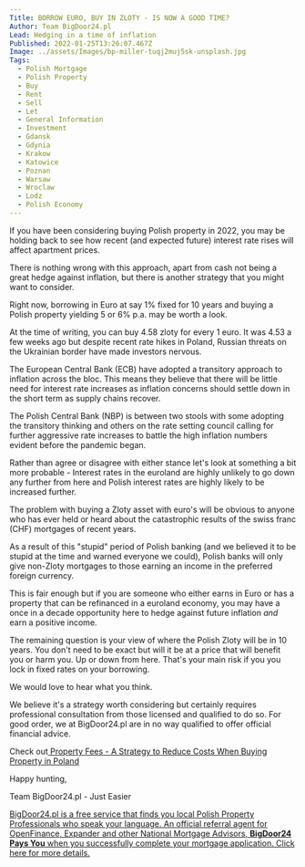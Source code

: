 ```yaml
---
Title: BORROW EURO, BUY IN ZLOTY - IS NOW A GOOD TIME?
Author: Team BigDoor24.pl
Lead: Hedging in a time of inflation
Published: 2022-01-25T13:26:07.467Z
Image: ../assets/Images/bp-miller-tuqj2muj5sk-unsplash.jpg
Tags:
  - Polish Mortgage
  - Polish Property
  - Buy
  - Rent
  - Sell
  - Let
  - General Information
  - Investment
  - Gdansk
  - Gdynia
  - Krakow
  - Katowice
  - Poznan
  - Warsaw
  - Wroclaw
  - Lodz
  - Polish Economy
---
```

If you have been considering buying Polish property in 2022, you may be holding back to see how recent (and expected future) interest rate rises will affect apartment prices.

There is nothing wrong with this approach, apart from cash not being a great hedge against inflation,  but there is another strategy that you might want to consider.

Right now, borrowing in Euro at say 1% fixed for 10 years and buying a Polish property yielding 5 or 6% p.a. may be worth a look.

At the time of writing, you can buy 4.58 zloty for every 1 euro. It was 4.53 a few weeks ago but despite recent rate hikes in Poland, Russian threats on the Ukrainian border have made investors nervous. 

The European Central Bank (ECB) have adopted a transitory approach to inflation across the bloc. This means they believe that there will be little need for interest rate increases as inflation concerns should settle down in the short term as supply chains recover. 

The Polish Central Bank (NBP) is between two stools with some adopting the transitory thinking and others on the rate setting council calling for further aggressive rate increases to battle the high inflation numbers evident before the pandemic began.

Rather than agree or disagree with either stance let's look at something a bit more probable - Interest rates in the euroland are highly unlikely to go down any further from here and Polish interest rates are highly likely to be increased further.

The problem with buying a Zloty asset with euro's will be obvious to anyone who has ever held or heard about the catastrophic results of the swiss franc (CHF) mortgages of recent years. 

As a result of this "stupid" period of Polish banking (and we believed it to be stupid at the time and warned everyone we could), Polish banks will only give non-Zloty mortgages to those earning an income in the preferred foreign currency. 

This is fair enough but if you are someone who either earns in Euro or has a property that can be refinanced in a euroland economy, you may have a once in a decade opportunity here to hedge against future inflation *and* earn a positive income.

The remaining question is your view of where the Polish Zloty will be in 10 years. You don't need to be exact but will it be at a price that will benefit you or harm you. Up or down from here. That's your main risk if you you lock in fixed rates on your borrowing.

We would love to hear what you think.

We believe it's a strategy worth considering but certainly requires professional consultation from those licensed and qualified to do so. For good order, we at BigDoor24.pl are in no way qualified to offer official financial advice.

Check out[ Property Fees - A Strategy to Reduce Costs When Buying Property in Poland](https://blog.bigdoor24.pl/posts/2021-05-25-property-fees-a-strategy-to-reduce-costs-when-buying-property-in-poland.html)

Happy hunting,

Team BigDoor24.pl - Just Easier

[BigDoor24.pl is a free service that finds you local Polish Property Professionals who speak your language. An official referral agent for OpenFinance, Expander and other National Mortgage Advisors, **BigDoor24 Pays You** when you successfully complete your mortgage application. Click here for more details.](https://bigdoor24.pl/)
